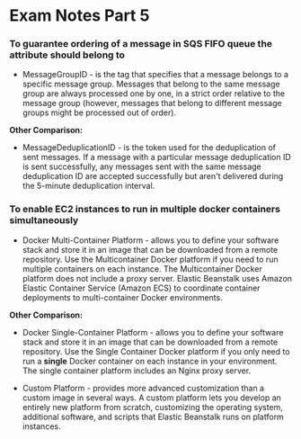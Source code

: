# Exam Notes Part 5

### To guarantee ordering of a message in SQS FIFO queue the attribute should belong to
* MessageGroupID - is the tag that specifies that a message belongs to a specific message group. Messages that belong to the same message group are always processed one by one, in a strict order relative to the message group (however, messages that belong to different message groups might be processed out of order).

**Other Comparison:**
* MessageDeduplicationID - is the token used for the deduplication of sent messages. If a message with a particular message deduplication ID is sent successfully, any messages sent with the same message deduplication ID are accepted successfully but aren't delivered during the 5-minute deduplication interval.

### To enable EC2 instances to run in multiple docker containers simultaneously
* Docker Multi-Container Platform - allows you to define your software stack and store it in an image that can be downloaded from a remote repository. Use the Multicontainer Docker platform if you need to run multiple containers on each instance. The Multicontainer Docker platform does not include a proxy server. Elastic Beanstalk uses Amazon Elastic Container Service (Amazon ECS) to coordinate container deployments to multi-container Docker environments.

**Other Comparison:**
* Docker Single-Container Platform - allows you to define your software stack and store it in an image that can be downloaded from a remote repository. Use the Single Container Docker platform if you only need to run a **single** Docker container on each instance in your environment. The single container platform includes an Nginx proxy server.

* Custom Platform - provides more advanced customization than a custom image in several ways. A custom platform lets you develop an entirely new platform from scratch, customizing the operating system, additional software, and scripts that Elastic Beanstalk runs on platform instances.  
